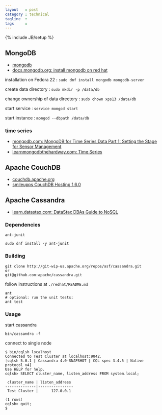 ```yaml
---
layout   : post
category : technical
tagline  :
tags     :
---
```

{% include JB/setup %}

## MongoDB

- [mongodb](http://docs.mongodb.org/manual/)
- [docs.mongodb.org: install mongodb on red hat](https://docs.mongodb.org/getting-started/shell/tutorial/install-mongodb-on-red-hat/)

installation on Fedora 22
:   `sudo dnf install mongodb mongodb-server`

create data directory
:   `sudo mkdir -p /data/db`

change ownership of data directory
:   `sudo chown xps13 /data/db`

start service
:   `service mongod start`

start instance
:   `mongod --dbpath /data/db`

### time series

- [mongodb.com: MongoDB for Time Series Data Part 1: Setting the Stage for Sensor Management](https://www.mongodb.com/presentations/mongodb-time-series-data-part-1-setting-stage-sensor-management)
- [learnmongodbthehardway.com: Time Series](http://learnmongodbthehardway.com/schema/chapter6)

## Apache CouchDB

- [couchdb.apache.org](http://couchdb.apache.org)
- [smileupps CouchDB Hosting 1.6.0](https://www.smileupps.com/store/apps/couchdb)

## Apache Cassandra

- [learn.datastax.com: DataStax DBAs Guide to NoSQL](http://learn.datastax.com/rs/datastax/images/DataStax-DBAs-Guide-to-NoSQL.pdf)

### Dependencies

`ant-junit`

~~~
sudo dnf install -y ant-junit
~~~

### Building

~~~
git clone http://git-wip-us.apache.org/repos/asf/cassandra.git
or
git@github.com:apache/cassandra.git
~~~

follow instructions at `./redhat/README.md`

~~~
ant
# optional: run the unit tests:
ant test
~~~

### Usage

start cassandra

~~~
bin/cassandra -f
~~~

connect to single node

~~~
$ bin/cqlsh localhost
Connected to Test Cluster at localhost:9042.
[cqlsh 5.0.1 | Cassandra 4.0-SNAPSHOT | CQL spec 3.4.5 | Native protocol v4]
Use HELP for help.
cqlsh> SELECT cluster_name, listen_address FROM system.local;

 cluster_name | listen_address
--------------|----------------
 Test Cluster |      127.0.0.1

(1 rows)
cqlsh> quit;
$ 
~~~
